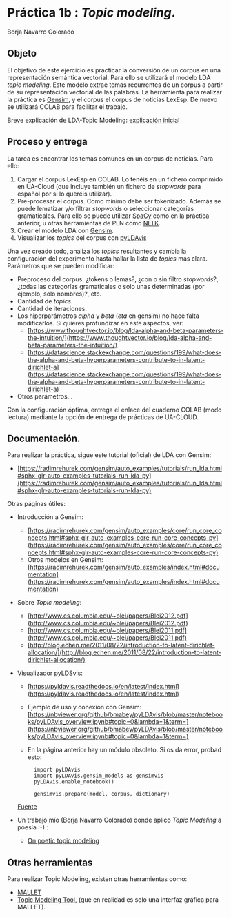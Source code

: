 ﻿Práctica 1b : _Topic modeling_.
==============================

Borja Navarro Colorado

## Objeto

El objetivo de este ejercicio es practicar la conversión de un corpus en una representación semántica vectorial. Para ello se utilizará el modelo LDA _topic modeling_. Este modelo extrae temas recurrentes de un corpus a partir de su representación vectorial de las palabras. La herramienta para realizar la práctica es [Gensim](https://radimrehurek.com/gensim/index.html), y el corpus el corpus de noticias LexEsp. De nuevo se utilizará COLAB para facilitar el trabajo.

Breve explicación de LDA-Topic Modeling: [explicación inicial](https://docs.google.com/presentation/d/e/2PACX-1vRhjksmebwfZ8CfMNCqp7ucPr0i--fPNCa6dqb0NH3jiMOQV1lSvnlnF7qptbtqEsA5O4IzpcJa-F9r/pub?start=false&loop=false&delayms=60000)

## Proceso y entrega

La tarea es encontrar los temas comunes en un corpus de noticias. Para ello:

1. Cargar el corpus LexEsp en COLAB. Lo tenéis en un fichero comprimido en UA-Cloud (que incluye también un fichero de *stopwords* para español por si lo queréis utilizar).
2. Pre-procesar el corpus. Como mínimo debe ser tokenizado. Además se puede lematizar y/o filtrar *stopwords* o seleccionar categorías gramaticales. Para ello se puede utilizar [SpaCy](https://spacy.io/) como en la práctica anterior, u otras herramientas de PLN como [NLTK](https://www.nltk.org/).
3. Crear el modelo LDA con [Gensim](https://radimrehurek.com/gensim/index.html).
4. Visualizar los _topics_ del corpus con [pyLDAvis](https://pyldavis.readthedocs.io/en/latest/index.html)

Una vez creado todo, analiza los _topics_ resultantes y cambia la configuración del experimento hasta hallar la lista de _topics_ más clara. Parámetros que se pueden modificar:
- Preproceso del corpus: ¿tokens o lemas?, ¿con o sin filtro *stopwords*?, ¿todas las categorías gramaticales o solo unas determinadas (por ejemplo, solo nombres)?, etc.
- Cantidad de _topics_.
- Cantidad de iteraciones.
- Los hiperparámetros _alpha_ y _beta_ (_eta_ en gensim) no hace falta modificarlos. Si quieres profundizar en este aspectos, ver: 
    - [https://www.thoughtvector.io/blog/lda-alpha-and-beta-parameters-the-intuition/](https://www.thoughtvector.io/blog/lda-alpha-and-beta-parameters-the-intuition/)
    - [https://datascience.stackexchange.com/questions/199/what-does-the-alpha-and-beta-hyperparameters-contribute-to-in-latent-dirichlet-a](https://datascience.stackexchange.com/questions/199/what-does-the-alpha-and-beta-hyperparameters-contribute-to-in-latent-dirichlet-a)
- Otros parámetros...

Con la configuración óptima, entrega el enlace del cuaderno COLAB (modo lectura) mediante la opción de entrega de prácticas de UA-CLOUD.

## Documentación.

Para realizar la práctica, sigue este tutorial (oficial) de LDA con Gensim:

- [https://radimrehurek.com/gensim/auto_examples/tutorials/run_lda.html#sphx-glr-auto-examples-tutorials-run-lda-py](https://radimrehurek.com/gensim/auto_examples/tutorials/run_lda.html#sphx-glr-auto-examples-tutorials-run-lda-py)

Otras páginas útiles:

- Introducción a Gensim: 
    + [https://radimrehurek.com/gensim/auto_examples/core/run_core_concepts.html#sphx-glr-auto-examples-core-run-core-concepts-py](https://radimrehurek.com/gensim/auto_examples/core/run_core_concepts.html#sphx-glr-auto-examples-core-run-core-concepts-py)
    + Otros modelos en Gensim: [https://radimrehurek.com/gensim/auto_examples/index.html#documentation](https://radimrehurek.com/gensim/auto_examples/index.html#documentation)

- Sobre _Topic modeling_:
    + [http://www.cs.columbia.edu/~blei/papers/Blei2012.pdf](http://www.cs.columbia.edu/~blei/papers/Blei2012.pdf)
    + [http://www.cs.columbia.edu/~blei/papers/Blei2011.pdf](http://www.cs.columbia.edu/~blei/papers/Blei2011.pdf)
    + [http://blog.echen.me/2011/08/22/introduction-to-latent-dirichlet-allocation/](http://blog.echen.me/2011/08/22/introduction-to-latent-dirichlet-allocation/)

- Visualizador pyLDSvis:
    + [https://pyldavis.readthedocs.io/en/latest/index.html](https://pyldavis.readthedocs.io/en/latest/index.html)
    + Ejemplo de uso y conexión con Gensim: [https://nbviewer.org/github/bmabey/pyLDAvis/blob/master/notebooks/pyLDAvis_overview.ipynb#topic=0&lambda=1&term=](https://nbviewer.org/github/bmabey/pyLDAvis/blob/master/notebooks/pyLDAvis_overview.ipynb#topic=0&lambda=1&term=)
    + En la página anterior hay un módulo obsoleto. Si os da error, probad esto:
    
            import pyLDAvis
            import pyLDAvis.gensim_models as gensimvis  
            pyLDAvis.enable_notebook()

            gensimvis.prepare(model, corpus, dictionary)

   [Fuente](https://stackoverflow.com/questions/66759852/no-module-named-pyldavis)

- Un trabajo mío (Borja Navarro Colorado) donde aplico *Topic Modeling* a poesía :-) :
    + [On poetic topic modeling](https://www.frontiersin.org/articles/10.3389/fdigh.2018.00015/full)

## Otras herramientas

Para realizar Topic Modeling, existen otras herramientas como:

- [MALLET](https://mimno.github.io/Mallet/topics.html)
- [Topic Modeling Tool](https://senderle.github.io/topic-modeling-tool/documentation/2017/01/06/quickstart.html), (que en realidad es solo una interfaz gráfica para MALLET).


